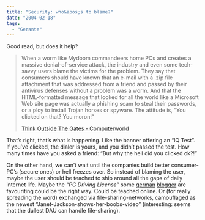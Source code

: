 ```yaml
---
title: "Security: who&apos;s to blame?"
date: "2004-02-18"
tags:
  - "Gerante"
---
```


Good read, but does it help?

> When a worm like Mydoom commandeers home PCs and creates a massive denial-of-service attack, the industry and even some tech-savvy users blame the victims for the problem. They say that consumers should have known that an e-mail with a .zip file attachment that was addressed from a friend and passed by their antivirus defenses without a problem was a worm. And that the HTML-formatted message that looked for all the world like a Microsoft Web site page was actually a phishing scam to steal their passwords, or a ploy to install Trojan horses or spyware. The attitude is, “You clicked on that? You moron!”
>
> [Think Outside The Gates - Computerworld](http://www.computerworld.com/securitytopics/security/story/0,10801,90140,00.html "Think Outside The Gates - Computerworld")

That’s right, that’s what is happening. Like the banner offering an “IQ Test”. If you’ve clicked, the dialer is yours, and you didn’t passed the test. How many times have you asked a friend: “But why the hell did you clicked ok?!”

On the other hand, we can’t wait until the companies build better consumer-PC’s (secure ones) or hell freezes over. So instead of blaming the user, maybe the user should be teached to ship around all the gaps of daily internet life. Maybe the _“PC Driving License”_ some [german](http://www.blog.it-luemmel.de/archives/software/pcfuehrerschein_jetzt.php) [blogger](http://www.blog.it-luemmel.de/archives/software/nachtrag_zum.php) are favouriting could be the right way. Could be teached online. Or (for really spreading the word) exchanged via file-sharing-networks, camouflaged as the newest “Janet-Jackson-shows-her-boobs-video” (interesting: seems that the dullest DAU can handle file-sharing).
